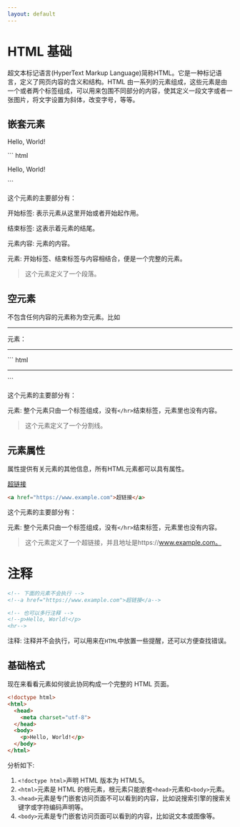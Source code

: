 ```yaml
---
layout: default
---
```

# HTML 基础

超文本标记语言(HyperText Markup Language)简称HTML。它是一种标记语言，定义了网页内容的含义和结构。HTML 由一系列的元素组成，这些元素是由一个或者两个标签组成，可以用来包围不同部分的内容，使其定义一段文字或者一张图片，将文字设置为斜体，改变字号，等等。 



## 嵌套元素

<p>Hello, World!</p>
``` html
<p>Hello, World!</p>
```

这个元素的主要部分有：

开始标签: 表示元素从这里开始或者开始起作用。

结束标签: 这表示着元素的结尾。

元素内容: 元素的内容。

元素: 开始标签、结束标签与内容相结合，便是一个完整的元素。

> 这个元素定义了一个段落。



## 空元素

不包含任何内容的元素称为空元素。比如 <hr> 元素：

<hr>
``` html
<hr>
```

这个元素的主要部分有：

元素: 整个元素只由一个标签组成，没有```</hr>```结束标签，元素里也没有内容。

> 这个元素定义了一个分割线。



## 元素属性

属性提供有关元素的其他信息，所有HTML元素都可以具有属性。

<a href="https://www.example.com">超链接</a>
``` html
<a href="https://www.example.com">超链接</a>
```

这个元素的主要部分有：

元素: 整个元素只由一个标签组成，没有```</hr>```结束标签，元素里也没有内容。

> 这个元素定义了一个超链接，并且地址是https://www.example.com。



# 注释

``` html
<!-- 下面的元素不会执行 -->
<!--a href="https://www.example.com">超链接</a-->

<!-- 也可以多行注释 -->
<!--p>Hello, World!</p>
<hr-->
```
注释: 注释并不会执行，可以用来在```HTML```中放置一些提醒，还可以方便查找错误。


## 基础格式

现在来看看元素如何彼此协同构成一个完整的 HTML 页面。

``` html
<!doctype html>
<html>
  <head>
    <meta charset="utf-8"> 
  </head>
  <body>
    <p>Hello, World!</p>
  </body>
</html>
```

分析如下:

1. ```<!doctype html>```声明 HTML 版本为 HTML5。
2. ```<html>```元素是 HTML 的根元素，根元素只能嵌套```<head>```元素和```<body>```元素。
3. ```<head>```元素是专门嵌套访问页面不可以看到的内容，比如说搜索引擎的搜索关键字或字符编码声明等。
4. ```<body>```元素是专门嵌套访问页面可以看到的内容，比如说文本或图像等。



